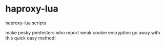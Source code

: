 # haproxy-lua
 haproxy-lua scripts

 make pesky pentesters who report weak cookie encryption go away with this quick easy method!
